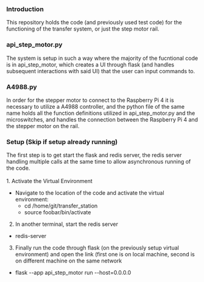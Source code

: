 <h3>Introduction</h3>
This repository holds the code (and previously used test code) for the functioning of the transfer system, or just the step motor rail. 

<h3>api_step_motor.py</h3>
The system is setup in such a way where the majority of the fucntional code is in api_step_motor, which creates a UI through flask (and handles subsequent interactions with said UI) that the user can input commands to. 

<h3>A4988.py</h3>
In order for the stepper motor to connect to the Raspberry Pi 4 it is necessary to utilize a A4988 controller, and the python file of the same name holds all the function definitions utilized in api_step_motor.py and the microswitches, and handles the connection between the Raspberry Pi 4 and the stepper motor on the rail.

<h3>Setup (Skip if setup already running)</h3>
The first step is to get start the flask and redis server, the redis server handling multiple calls at the same time to allow asynchronous running of the code. 
<br><br>
1. Activate the Virtual Environment
  
  * Navigate to the location of the code and activate the virtual environment:
    * cd /home/git/transfer_station
    * source foobar/bin/activate

2. In another terminal, start the redis server<br>

  * redis-server

3. Finally run the code through flask (on the previously setup virtual environment) and open the link (first one is on local machine, second is on different machine on the same network

  * flask --app api_step_motor run --host=0.0.0.0
